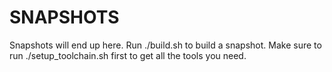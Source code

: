 # SNAPSHOTS
Snapshots will end up here.
Run ./build.sh to build a snapshot. Make sure to run ./setup_toolchain.sh first to get all the tools you need.
